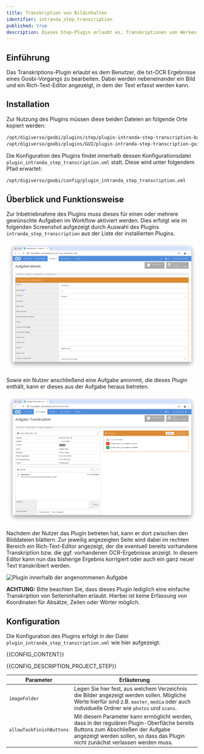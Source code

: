 ```yaml
---
title: Transkription von Bildinhalten
identifier: intranda_step_transcription
published: true
description: Dieses Step-Plugin erlaubt es, Transkriptionen von Werken zu erstellen. Die Transkriptionen werden dabei ohne Wort- oder Zeilenkoordinaten erfasst.
---
```

## Einführung
Das Transkriptions-Plugin erlaubt es dem Benutzer, die txt-OCR Ergebnisse eines Goobi-Vorgangs zu bearbeiten. Dabei werden nebeneinander ein Bild und ein Rich-Text-Editor angezeigt, in dem der Text erfasst werden kann.


## Installation
Zur Nutzung des Plugins müssen diese beiden Dateien an folgende Orte kopiert werden:

```bash
/opt/digiverso/goobi/plugins/step/plugin-intranda-step-transcription-base.jar
/opt/digiverso/goobi/plugins/GUI/plugin-intranda-step-transcription-gui.jar
```

Die Konfiguration des Plugins findet innerhalb dessen Konfigurationsdatei `plugin_intranda_step_transcription.xml` statt. Diese wird unter folgendem Pfad erwartet:

```bash
/opt/digiverso/goobi/config/plugin_intranda_step_transcription.xml
```


## Überblick und Funktionsweise
Zur Inbetriebnahme des Plugins muss dieses für einen oder mehrere gewünschte Aufgaben im Workflow aktiviert werden. Dies erfolgt wie im folgenden Screenshot aufgezeigt durch Auswahl des Plugins `intranda_step_transcription` aus der Liste der installierten Plugins.

![Zuweisung des Plugins zu einer bestimmten Aufgabe](screen1_de.png)

Sowie ein Nutzer anschließend eine Aufgabe annimmt, die dieses Plugin enthält, kann er dieses aus der Aufgabe heraus betreten.

![Plugin innerhalb der angenommenen Aufgabe](screen2_de.png)

Nachdem der Nutzer das Plugin betreten hat, kann er dort zwischen den Bilddateien blättern. Zur jeweilig angezeigten Seite wird dabei im rechten Bereich ein Rich-Text-Editor angezeigt, der die eventuell bereits vorhandene Transkription bzw. die ggf. vorhandenen OCR-Ergebnisse anzeigt. In diesem Editor kann nun das bisherige Ergebnis korrigiert oder auch ein ganz neuer Text transkribiert werden.

![Plugin innerhalb der angenommenen Aufgabe](screen3_de.png)

**ACHTUNG:** Bitte beachten Sie, dass dieses Plugin lediglich eine einfache Transkription von Seiteninhalten erlaubt. Hierbei ist keine Erfassung von Koordinaten für Absätze, Zeilen oder Wörter möglich.


## Konfiguration
Die Konfiguration des Plugins erfolgt in der Datei `plugin_intranda_step_transcription.xml` wie hier aufgezeigt:

{{CONFIG_CONTENT}}

{{CONFIG_DESCRIPTION_PROJECT_STEP}}

Parameter               | Erläuterung
------------------------|------------------------------------
`imageFolder`           | Legen Sie hier fest, aus welchem Verzeichnis die Bilder angezeigt werden sollen. Mögliche Werte hierfür sind z.B. `master`, `media` oder auch individuelle Ordner wie `photos` und `scans`.
`allowTaskFinishButtons` | Mit diesem Parameter kann ermöglicht werden, dass in der regulären Plugin-Oberfläche bereits Buttons zum Abschließen der Aufgabe angezeigt werden sollen, so dass das Plugin nicht zunächst verlassen werden muss.

